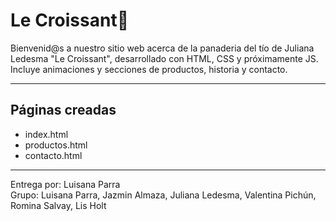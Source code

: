 # Le Croissant🥐
Bienvenid@s a nuestro sitio web acerca de la panaderia del tío de Juliana Ledesma "Le Croissant",
desarrollado con HTML, CSS y próximamente JS.<br/>
 Incluye animaciones y secciones de productos, historia y contacto.

 ---

 ## Páginas creadas
 - index.html
 - productos.html
 - contacto.html

---

Entrega por: Luisana Parra<br/>
Grupo: Luisana Parra, Jazmin Almaza, Juliana Ledesma, Valentina Pichún, Romina Salvay, Lis Holt
